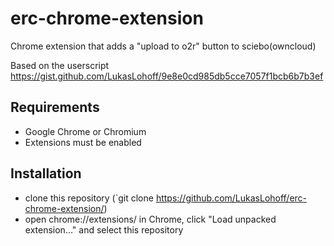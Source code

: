# erc-chrome-extension

Chrome extension that adds a "upload to o2r" button to sciebo(owncloud) 

Based on the userscript https://gist.github.com/LukasLohoff/9e8e0cd985db5cce7057f1bcb6b7b3ef

## Requirements

- Google Chrome or Chromium
- Extensions must be enabled

## Installation

- clone this repository (`git clone https://github.com/LukasLohoff/erc-chrome-extension/)
- open chrome://extensions/ in Chrome, click "Load unpacked extension..." and select this repository



